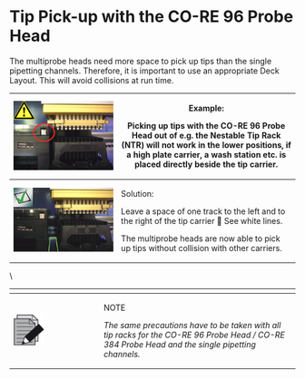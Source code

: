 # Tip Pick-up with the CO-RE 96 Probe Head

The multiprobe heads need more space to pick up tips than the single pipetting channels. Therefore, it is important to use an appropriate Deck Layout. This will avoid collisions at run time.

| ![](<../../.gitbook/assets/image (21) (1) (1) (1).png>) | <p>Example:</p><p>Picking up tips with the CO-RE 96 Probe Head out of e.g. the Nestable Tip Rack (NTR) will not work in the lower positions, if a high plate carrier, a wash station etc. is placed directly beside the tip carrier.</p> |
| ------------------------------------------------------- | ---------------------------------------------------------------------------------------------------------------------------------------------------------------------------------------------------------------------------------------- |
| ![](<../../.gitbook/assets/image (22) (1) (1) (1).png>) | <p>Solution:</p><p>Leave a space of one track to the left and to the right of the tip carrier  See white lines.</p><p>The multiprobe heads are now able to pick up tips without collision with other carriers.</p>                      |

\


<table data-header-hidden><thead><tr><th width="145"></th><th></th></tr></thead><tbody><tr><td><img src="../../.gitbook/assets/image (10) (1) (1) (1) (1) (1) (1) (1) (1).png" alt="" data-size="original"></td><td><p>NOTE</p><p><em>The same precautions have to be taken with all tip racks for the CO-RE 96 Probe Head / CO-RE 384 Probe Head and the single pipetting channels.</em></p></td></tr></tbody></table>

